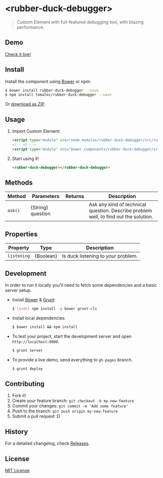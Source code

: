 # &lt;rubber-duck-debugger&gt;

> Custom Element with full-featured debugging tool, with blazing performance.

## Demo

[Check it live!](http://tomalec.github.io/rubber-duck-debugger)

## Install

Install the component using [Bower](http://bower.io/) or npm:

```sh
$ bower install rubber-duck-debugger --save
$ npm install tomalec/rubber-duck-debugger --save
```

Or [download as ZIP](https://github.com/tomalec/rubber-duck-debugger/archive/gh-pages.zip).

## Usage

1. Import Custom Element:

    ```html
    <script type="module" src="node_modules/rubber-duck-debugger/src/rubber-duck-debugger.js"></script>
    <!-- or -->
    <script type="module" src="bower_components/rubber-duck-debugger/src/rubber-duck-debugger.js"></script>
    ```

2. Start using it!

    ```html
    <rubber-duck-debugger></rubber-duck-debugger>
    ```


## Methods

Method        | Parameters        | Returns | Description
---           | ---               | ---     | ---
`ask()`       | {String} question |         | Ask any kind of technical question. Describe problem well, to find out the solution.

## Properties

Property        | Type        |  Description
---           | ---               | ---
`listening`       | {Boolean} | Is duck listening to your problem.

## Development

In order to run it locally you'll need to fetch some dependencies and a basic server setup.

* Install [Bower](http://bower.io/) & [Grunt](http://gruntjs.com/):

    ```sh
    $ [sudo] npm install -g bower grunt-cli
    ```

* Install local dependencies:

    ```sh
    $ bower install && npm install
    ```

* To test your project, start the development server and open `http://localhost:8000`.

    ```sh
    $ grunt server
    ```

* To provide a live demo, send everything to `gh-pages` branch.

    ```sh
    $ grunt deploy
    ```

## Contributing

1. Fork it!
2. Create your feature branch: `git checkout -b my-new-feature`
3. Commit your changes: `git commit -m 'Add some feature'`
4. Push to the branch: `git push origin my-new-feature`
5. Submit a pull request :D

## History

For a detailed changelog, check [Releases](https://github.com/tomalec/rubber-duck-debugger/releases).

## License

[MIT License](http://opensource.org/licenses/MIT)
